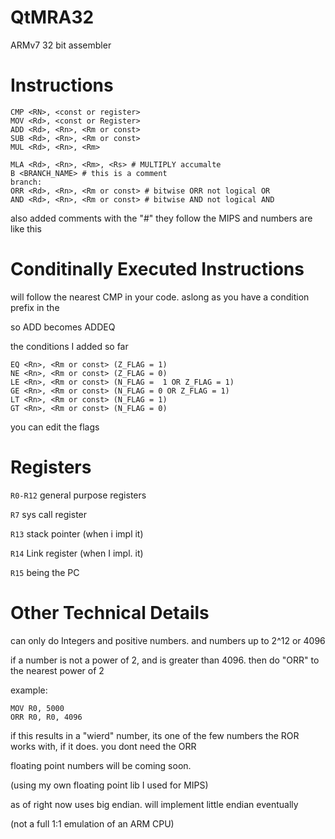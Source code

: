 # QtMRA32

ARMv7 32 bit assembler


# Instructions

```
CMP <RN>, <const or register>
MOV <Rd>, <const or Register>
ADD <Rd>, <Rn>, <Rm or const>
SUB <Rd>, <Rn>, <Rm or const>
MUL <Rd>, <Rn>, <Rm>

MLA <Rd>, <Rn>, <Rm>, <Rs> # MULTIPLY accumalte
B <BRANCH_NAME> # this is a comment
branch: 
ORR <Rd>, <Rn>, <Rm or const> # bitwise ORR not logical OR
AND <Rd>, <Rn>, <Rm or const> # bitwise AND not logical AND

```

also added comments with the "#" they follow the MIPS and numbers are like this


# Conditinally Executed Instructions


will follow the nearest CMP in your code. aslong as you have a condition prefix in the

so ADD becomes ADDEQ 

the conditions I added so far

```
EQ <Rn>, <Rm or const> (Z_FLAG = 1)
NE <Rn>, <Rm or const> (Z_FLAG = 0)
LE <Rn>, <Rm or const> (N_FLAG =  1 OR Z_FLAG = 1)
GE <Rn>, <Rm or const> (N_FLAG = 0 OR Z_FLAG = 1)
LT <Rn>, <Rm or const> (N_FLAG = 1)
GT <Rn>, <Rm or const> (N_FLAG = 0)

```

you can edit the flags

# Registers

``R0-R12`` general purpose registers 

``R7`` sys call register

``R13`` stack pointer (when i impl it)

``R14`` Link  register (when I impl. it)

``R15`` being the PC

# Other Technical Details

can only do Integers and positive numbers. and numbers up to 2^12 or 4096 

if a number is not a power of 2, and is greater than 4096. then do "ORR" to the nearest power of 2

example: 

```
MOV R0, 5000
ORR R0, R0, 4096
```


if this results in a "wierd" number, its one of the few numbers the ROR works with, if it does. you dont need the
ORR

floating point numbers will be coming soon.

(using my own floating point lib I used for MIPS)

as of right now uses big endian. will implement little endian eventually

(not a full 1:1 emulation of an ARM CPU)
